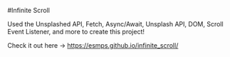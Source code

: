 #Infinite Scroll

Used the Unsplashed API, Fetch, Async/Await, Unsplash API, DOM, Scroll Event Listener, and more to create this project!

Check it out here -> https://esmps.github.io/infinite_scroll/ 
